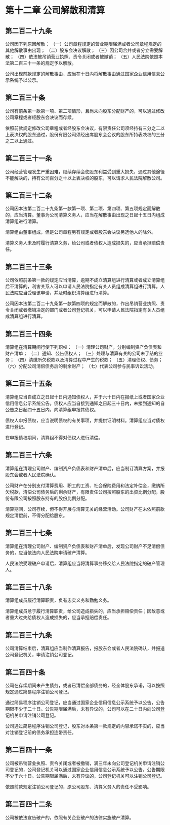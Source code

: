 # 第十二章 公司解散和清算

## 第二百二十九条
公司因下列原因解散：
（一）公司章程规定的营业期限届满或者公司章程规定的其他解散事由出现；
（二）股东会决议解散；
（三）因公司合并或者分立需要解散；
（四）依法被吊销营业执照、责令关闭或者被撤销；
（五）人民法院依照本法第二百三十一条的规定予以解散。

公司出现前款规定的解散事由，应当在十日内将解散事由通过国家企业信用信息公示系统予以公示。

## 第二百三十条
公司有前条第一款第一项、第二项情形，且尚未向股东分配财产的，可以通过修改公司章程或者经股东会决议而存续。

依照前款规定修改公司章程或者经股东会决议，有限责任公司须经持有三分之二以上表决权的股东通过，股份有限公司须经出席股东会会议的股东所持表决权的三分之二以上通过。

## 第二百三十一条
公司经营管理发生严重困难，继续存续会使股东利益受到重大损失，通过其他途径不能解决的，持有公司百分之十以上表决权的股东，可以请求人民法院解散公司。

## 第二百三十二条
公司因本法第二百二十九条第一款第一项、第二项、第四项、第五项规定而解散的，应当清算。董事为公司清算义务人，应当在解散事由出现之日起十五日内组成清算组进行清算。

清算组由董事组成，但是公司章程另有规定或者股东会决议另选他人的除外。

清算义务人未及时履行清算义务，给公司或者债权人造成损失的，应当承担赔偿责任。

## 第二百三十三条
公司依照前条第一款的规定应当清算，逾期不成立清算组进行清算或者成立清算组后不清算的，利害关系人可以申请人民法院指定有关人员组成清算组进行清算。人民法院应当受理该申请，并及时组织清算组进行清算。

公司因本法第二百二十九条第一款第四项的规定而解散的，作出吊销营业执照、责令关闭或者撤销决定的部门或者公司登记机关，可以申请人民法院指定有关人员组成清算组进行清算。

## 第二百三十四条
清算组在清算期间行使下列职权：
（一）清理公司财产，分别编制资产负债表和财产清单；
（二）通知、公告债权人；
（三）处理与清算有关的公司未了结的业务；
（四）清缴所欠税款以及清算过程中产生的税款；
（五）清理债权、债务；
（六）分配公司清偿债务后的剩余财产；
（七）代表公司参与民事诉讼活动。

## 第二百三十五条
清算组应当自成立之日起十日内通知债权人，并于六十日内在报纸上或者国家企业信用信息公示系统公告。债权人应当自接到通知之日起三十日内，未接到通知的自公告之日起四十五日内，向清算组申报其债权。

债权人申报债权，应当说明债权的有关事项，并提供证明材料。清算组应当对债权进行登记。

在申报债权期间，清算组不得对债权人进行清偿。

## 第二百三十六条
清算组在清理公司财产、编制资产负债表和财产清单后，应当制订清算方案，并报股东会或者人民法院确认。

公司财产在分别支付清算费用、职工的工资、社会保险费用和法定补偿金，缴纳所欠税款，清偿公司债务后的剩余财产，有限责任公司按照股东的出资比例分配，股份有限公司按照股东持有的股份比例分配。

清算期间，公司存续，但不得开展与清算无关的经营活动。公司财产在未依照前款规定清偿前，不得分配给股东。

## 第二百三十七条
清算组在清理公司财产、编制资产负债表和财产清单后，发现公司财产不足清偿债务的，应当依法向人民法院申请破产清算。

人民法院受理破产申请后，清算组应当将清算事务移交给人民法院指定的破产管理人。

## 第二百三十八条
清算组成员履行清算职责，负有忠实义务和勤勉义务。

清算组成员怠于履行清算职责，给公司造成损失的，应当承担赔偿责任；因故意或者重大过失给债权人造成损失的，应当承担赔偿责任。

## 第二百三十九条
公司清算结束后，清算组应当制作清算报告，报股东会或者人民法院确认，并报送公司登记机关，申请注销公司登记。

## 第二百四十条
公司在存续期间未产生债务，或者已清偿全部债务的，经全体股东承诺，可以按照规定通过简易程序注销公司登记。

通过简易程序注销公司登记，应当通过国家企业信用信息公示系统予以公告，公告期限不少于二十日。公告期限届满后，未有异议的，公司可以在二十日内向公司登记机关申请注销公司登记。

公司通过简易程序注销公司登记，股东对本条第一款规定的内容承诺不实的，应当对注销登记前的债务承担连带责任。

## 第二百四十一条
公司被吊销营业执照、责令关闭或者被撤销，满三年未向公司登记机关申请注销公司登记的，公司登记机关可以通过国家企业信用信息公示系统予以公告，公告期限不少于六十日。公告期限届满后，未有异议的，公司登记机关可以注销公司登记。

依照前款规定注销公司登记的，原公司股东、清算义务人的责任不受影响。

## 第二百四十二条
公司被依法宣告破产的，依照有关企业破产的法律实施破产清算。
